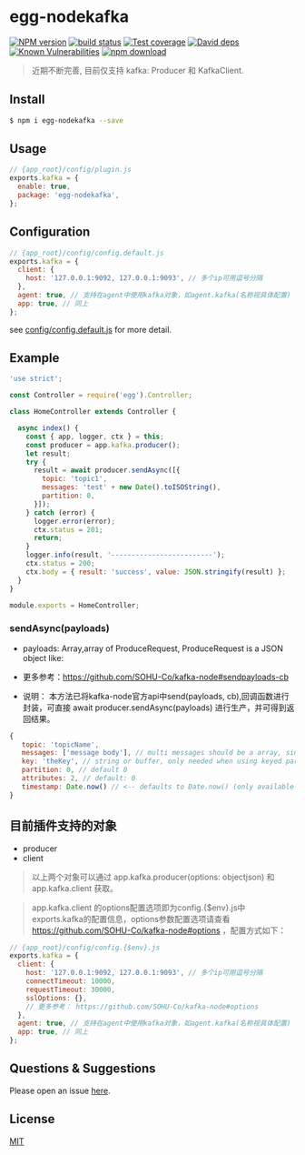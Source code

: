 # egg-nodekafka

[![NPM version][npm-image]][npm-url]
[![build status][travis-image]][travis-url]
[![Test coverage][codecov-image]][codecov-url]
[![David deps][david-image]][david-url]
[![Known Vulnerabilities][snyk-image]][snyk-url]
[![npm download][download-image]][download-url]

[npm-image]: https://img.shields.io/npm/v/egg-nodekafka.svg?style=flat-square
[npm-url]: https://npmjs.org/package/egg-nodekafka
[travis-image]: https://travis-ci.org/LuoShiXi/egg-nodekafka.svg?branch=master
[travis-url]: https://travis-ci.org/eggjs/egg-nodekafka
[codecov-image]: https://img.shields.io/codecov/c/github/luoshixi/egg-nodekafka.svg?style=flat-square
[codecov-url]: https://codecov.io/github/LuoShiXi/egg-nodekafka?branch=master
[david-image]: https://img.shields.io/david/luoshixi/egg-nodekafka.svg?style=flat-square
[david-url]: https://david-dm.org/eggjs/egg-nodekafka
[snyk-image]: https://snyk.io/test/npm/egg-nodekafka/badge.svg?style=flat-square
[snyk-url]: https://snyk.io/test/npm/egg-nodekafka
[download-image]: https://img.shields.io/npm/dm/egg-nodekafka.svg?style=flat-square
[download-url]: https://npmjs.org/package/egg-nodekafka

> 近期不断完善, 目前仅支持 kafka: Producer 和 KafkaClient.

<!--
Description here.
-->

## Install

```bash
$ npm i egg-nodekafka --save
```

## Usage

```js
// {app_root}/config/plugin.js
exports.kafka = {
  enable: true,
  package: 'egg-nodekafka',
};
```

## Configuration

```js
// {app_root}/config/config.default.js
exports.kafka = {
  client: {
    host: '127.0.0.1:9092, 127.0.0.1:9093', // 多个ip可用逗号分隔
  },
  agent: true, // 支持在agent中使用kafka对象，如agent.kafka(名称视具体配置)
  app: true, // 同上
};
```

see [config/config.default.js](config/config.default.js) for more detail.

## Example
```js
'use strict';

const Controller = require('egg').Controller;

class HomeController extends Controller {

  async index() {
    const { app, logger, ctx } = this;
    const producer = app.kafka.producer();
    let result;
    try {
      result = await producer.sendAsync([{
        topic: 'topic1',
        messages: 'test' + new Date().toISOString(),
        partition: 0,
      }]); 
    } catch (error) {
      logger.error(error);
      ctx.status = 201;
      return;
    }
    logger.info(result, '-------------------------');
    ctx.status = 200;
    ctx.body = { result: 'success', value: JSON.stringify(result) };
  }
}

module.exports = HomeController;
```
### sendAsync(payloads)
* payloads: Array,array of ProduceRequest, ProduceRequest is a JSON object like:

* 更多参考：https://github.com/SOHU-Co/kafka-node#sendpayloads-cb
* 说明： 本方法已将kafka-node官方api中send(payloads, cb),回调函数进行封装，可直接 await producer.sendAsync(payloads) 进行生产，并可得到返回结果。
```js
{
   topic: 'topicName',
   messages: ['message body'], // multi messages should be a array, single message can be just a string or a KeyedMessage instance
   key: 'theKey', // string or buffer, only needed when using keyed partitioner
   partition: 0, // default 0
   attributes: 2, // default: 0
   timestamp: Date.now() // <-- defaults to Date.now() (only available with kafka v0.10+)
}
```
<!-- example here -->

## 目前插件支持的对象
* producer
* client
> 以上两个对象可以通过 app.kafka.producer(options: objectjson) 和 app.kafka.client 获取。

> app.kafka.client 的options配置选项即为config.{$env}.js中exports.kafka的配置信息，options参数配置选项请查看 https://github.com/SOHU-Co/kafka-node#options ，配置方式如下：
```js
// {app_root}/config/config.{$env}.js
exports.kafka = {
  client: {
    host: '127.0.0.1:9092, 127.0.0.1:9093', // 多个ip可用逗号分隔
    connectTimeout: 10000,
    requestTimeout: 30000,
    sslOptions: {},
    // 更多参考： https://github.com/SOHU-Co/kafka-node#options
  },
  agent: true, // 支持在agent中使用kafka对象，如agent.kafka(名称视具体配置)
  app: true, // 同上
};
```

## Questions & Suggestions

Please open an issue [here](https://github.com/LuoShiXi/egg-nodekafka/issues).

## License

[MIT](LICENSE)
